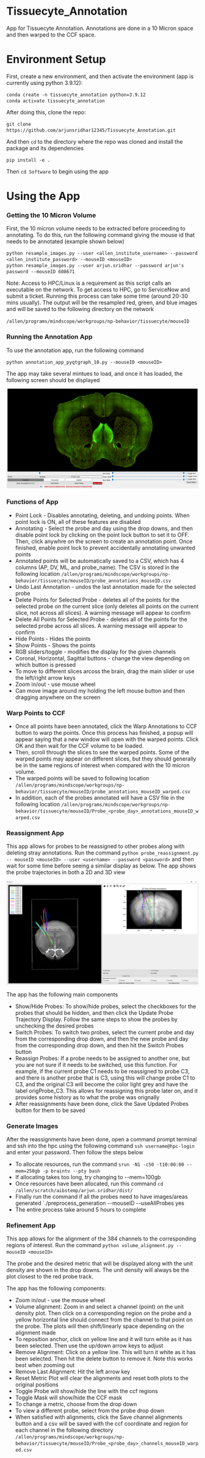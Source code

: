# Tissuecyte_Annotation
App for Tissuecyte Annotation. Annotations are done in a 10 Micron space and then warped to the CCF space.

# Environment Setup
First, create a new environment, and then activate the environment (app is currently using python 3.9.12):

```
conda create -n tissuecyte_annotation python=3.9.12
conda activate tissuecyte_annotation
```

After doing this, clone the repo:

```
git clone https://github.com/arjunsridhar12345/Tissuecyte_Annotation.git
```

And then `cd` to the directory where the repo was cloned and install the package and its dependencies

```
pip install -e .
```
Then `cd Software` to begin using the app

# Using the App
### Getting the 10 Micron Volume
First, the 10 micron volume needs to be extracted before proceeding to annotating. To do this, run the following command giving the mouse id that needs to be annotated (example shown below)

```
python resample_images.py --user <allen_institute_username> --password <allen_institute_password> --mouseID <mouseID>
python resample_images.py --user arjun.sridhar --password arjun's password --mouseID 608671
```

Note: Access to HPC/Linux is a requirement as this script calls an executable on the network. To get access to HPC, go to ServiceNow and submit a ticket.
Running this process can take some time (around 20-30 mins usually). The output will be the resampled red, green, and blue images and will be saved to the following directory on the network

`/allen/programs/mindscope/workgroups/np-behavior/tissuecyte/mouseID`

### Running the Annotation App
To use the annotation app, run the following command

```
python annotation_app_pyqtgraph_10.py --mouseID <mouseID>
```

The app may take several mintues to load, and once it has loaded, the following screen should be displayed

![image](https://github.com/arjunsridhar12345/Tissuecyte_Annotation/blob/main/images/annotation_app.png)

### Functions of App
  * Point Lock - Disables annotating, deleting, and undoing points. When point lock is ON, all of these features are disabled
  * Annotating - Select the probe and day using the drop downs, and then disable point lock by clicking on the point lock button to set it to OFF. Then, click anywhre on the screen to create an annotation point. Once finished, enable point lock to prevent accidentally annotating unwanted points
  * Annotated points will be automatically saved to a CSV, which has 4 columns (AP, DV, ML, and probe_name). The CSV is stored in the following location
    `/allen/programs/mindscope/workgroups/np-behavior/tissuecyte/mouseID/probe_annotations_mouseID.csv`
  * Undo Last Annotation - undos the last annotation made for the selected probe
  * Delete Points for Selected Probe - deletes all of the points for the selected probe on the current slice (only deletes all points on the current slice, not across all slices). A warning message will appear to confirm
  * Delete All Points for Selected Probe - deletes all of the points for the selected probe across all slices. A warning message will appear to confirm
  * Hide Points - Hides the points 
  * Show Points - Shows the points
  * RGB sliders/toggle - modifies the display for the given channels
  * Coronal, Horizontal, Sagittal buttons - change the view depending on which button is pressed
  * To move to different slices arcoss the brain, drag the main slider or use the left/right arrow keys
  * Zoom in/out - use mouse wheel
  * Can move image around my holding the left mouse button and then dragging anywhere on the screen

### Warp Points to CCF
  * Once all points have been annotated, click the Warp Annotations to CCF button to warp the points. Once this process has finished, a popup will appear saying that a new window will open with the warped points. Click OK and then wait for the CCF volume to be loaded. 
  * Then, scroll through the slices to see the warped points. Some of the warped points may appear on different slices, but they should generally be in the same regions of interest when compared with the 10 micron volume.
  * The warped points will be saved to following location
    `/allen/programs/mindscope/workgroups/np-behavior/tissuecyte/mouseID/probe_annotations_mouseID_warped.csv`
  * In addition, each of the probes annotated will have a CSV file in the following location
    `/allen/programs/mindscope/workgroups/np-behavior/tissuecyte/mouseID/Probe_<probe_day>_annotations_mouseID_warped.csv`

### Reassignment App
This app allows for probes to be reassigned to other probes along with deleting stray annotations. Run the command `python probe_reassignment.py -- mouseID <mouseID> --user <username> --password <password>` and then wait for some time before seeing a similar display as below. The app shows the probe trajectories in both a 2D and 3D view

![image](https://github.com/arjunsridhar12345/Tissuecyte_Annotation/blob/main/images/reassignment_app_2.png)

The app has the following main components
  * Show/Hide Probes: To show/hide probes, select the checkboxes for the probes that should be hidden, and then click the Update Probe Trajectory Display. Follow the same steps to show the probes by unchecking the desired probes
  * Switch Probes: To switch two probes, select the current probe and day from the corresponding drop down, and then the new probe and day from the corresponding drop down, and then hit the Switch Probes button 
  * Reassign Probes: If a probe needs to be assigned to another one, but you are not sure if it needs to be switched, use this function. For example, if the current probe C1 needs to be reassigned to probe C3, and there is another probe that is C3, using this will change probe C1 to C3, and the original C3 will become the color light grey and have the label origProbe_C3. This allows for reassigning this probe later on, and it provides some history as to what the probe was orignally
  * After reassignments have been done, click the Save Updated Probes button for them to be saved
  
### Generate Images
After the reassignments have been done, open a command prompt terminal and ssh into the hpc using the following command `ssh username@hpc-login` and enter your password. Then follow the steps below

  * To allocate resources, run the command `srun -N1 -c50 -t10:00:00 --mem=250gb -p braintv --pty bash`
  * If allocating takes too long, try changing to --mem=100gb
  * Once resources have been allocated, run this command `cd /allen/scratch/aibstemp/arjun.sridhar/dist/`
  * Finally run the command if all the probes need to have images/areas generated `./preprocess_generation --mouseID <mouseID> --useAllProbes yes
  * The entire process take around 5 hours to complete
  
### Refinement App
This app allows for the alignment of the 384 channels to the corresponding regions of interest. Run the command `python volume_alignment.py --mouseID <mouseID>`

The probe and the desired metric that will be displayed along with the unit density are shown in the drop downs. The unit density will always be the plot closest to the red probe track.

The app has the following components:
  * Zoom in/out - use the mouse wheel
  * Volume alignment: Zoom in and select a channel (point) on the unit density plot. Then click on a corresponding region on the probe and a yellow horizontal line should connect from the channel to that point on the probe. The plots will then shift/linearly space depending on the alignment made
  * To reposition anchor, click on yellow line and it will turn white as it has been selected. Then use the up/down arrow keys to adjust
  * Remove Alignment: Click on a yellow line. This will turn it white as it has been selected. Then hit the delete button to remove it. Note this works best when zooming out
  * Remove Last Alignment: Hit the left arrow key
  * Reset Metric Plot will clear the alignments and reset both plots to the original positions
  * Toggle Probe will show/hide the line with the ccf regions
  * Toggle Mask will show/hide the CCF mask
  * To change a metric, choose from the drop down
  * To view a different probe, select from the probe drop down
  * When satisfied with alignments, click the Save channel alignments button and a csv will be saved with the ccf coordinate and region for each channel in the following directory `/allen/programs/mindscope/workgroups/np-behavior/tissuecyte/mouseID/Probe_<probe_day>_channels_mouseID_warped.csv`


